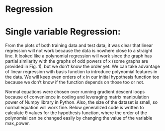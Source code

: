 # Regression

# Single variable Regression:

From the plots of both training data and test data, it was clear that linear regression will not work because the data is nowhere close to a straight line. It looked like a polynomial regression will work since the graph has partial similarity with the graphs of odd powers of x (some graphs are provided in Fig. 1), but we don’t know the order yet. We can take advantage of linear regression with basis function to introduce polynomial features in the data. We will keep even orders of x in our initial hypothesis function too because we don’t know if the function depends on those too or not.

Normal equations were chosen over running gradient descent loops because of convenience in coding and leveraging matrix manipulation power of Numpy library in Python. Also, the size of the dataset is small, so normal equation will work fine. Below generalized code is written to calculate θ values for the hypothesis function, where the order of the polynomial can be changed easily by changing the value of the variable max_power.

